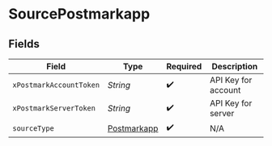 # SourcePostmarkapp


## Fields

| Field                                             | Type                                              | Required                                          | Description                                       |
| ------------------------------------------------- | ------------------------------------------------- | ------------------------------------------------- | ------------------------------------------------- |
| `xPostmarkAccountToken`                           | *String*                                          | :heavy_check_mark:                                | API Key for account                               |
| `xPostmarkServerToken`                            | *String*                                          | :heavy_check_mark:                                | API Key for server                                |
| `sourceType`                                      | [Postmarkapp](../../models/shared/Postmarkapp.md) | :heavy_check_mark:                                | N/A                                               |